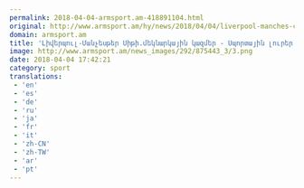 ```yaml
---
permalink: 2018-04-04-armsport.am-418891104.html
original: http://www.armsport.am/hy/news/2018/04/04/liverpool-manches-city/875443
domain: armsport.am
title: 'Լիվերպուլ-Մանչեսթեր Սիթի.մեկնարկային կազմեր - Սպորտային լուրեր'
image: http://www.armsport.am/news_images/292/875443_3/3.png
date: 2018-04-04 17:42:21
category: sport
translations: 
 - 'en'
 - 'es'
 - 'de'
 - 'ru'
 - 'ja'
 - 'fr'
 - 'it'
 - 'zh-CN'
 - 'zh-TW'
 - 'ar'
 - 'pt'
---
```



